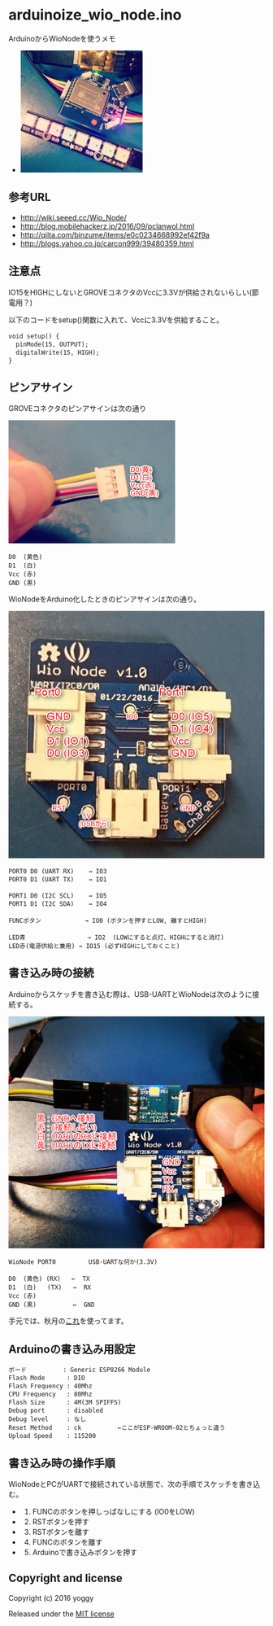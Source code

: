 arduinoize_wio_node.ino
====
ArduinoからWioNodeを使うメモ

* ![img01.jpg](img01.jpg)

参考URL
----
* http://wiki.seeed.cc/Wio_Node/
* http://blog.mobilehackerz.jp/2016/09/pclanwol.html
* http://qiita.com/binzume/items/e0c0234668992ef42f9a
* http://blogs.yahoo.co.jp/carcon999/39480359.html

注意点
---
IO15をHIGHにしないとGROVEコネクタのVccに3.3Vが供給されないらしい(節電用？)

以下のコードをsetup()関数に入れて、Vccに3.3Vを供給すること。

    void setup() {
      pinMode(15, OUTPUT);
      digitalWrite(15, HIGH);
    }

ピンアサイン
----
GROVEコネクタのピンアサインは次の通り

![img02.png](img02.png)

    D0  (黄色)
    D1  (白)
    Vcc (赤)
    GND (黒)

WioNodeをArduino化したときのピンアサインは次の通り。

![img03.png](img03.png)

    PORT0 D0 (UART RX)    → IO3
    PORT0 D1 (UART TX)    → IO1
    
    PORT1 D0 (I2C SCL)    → IO5
    PORT1 D1 (I2C SDA)    → IO4
    
    FUNCボタン            → IO0 (ボタンを押すとLOW, 離すとHIGH)
    
    LED青                 → IO2  (LOWにすると点灯、HIGHにすると消灯)
    LED赤(電源供給と兼用) → IO15 (必ずHIGHにしておくこと)


書き込み時の接続
----
Arduinoからスケッチを書き込む際は、USB-UARTとWioNodeは次のように接続する。

![img04.png](img04.png)

    WioNode PORT0         USB-UARTな何か(3.3V)
    
    D0  (黄色) (RX)   ←  TX
    D1  (白)   (TX)   →  RX
    Vcc (赤)
    GND (黒)          ⇔  GND

手元では、秋月の[これ](http://akizukidenshi.com/catalog/g/gM-08461/)を使ってます。

Arduinoの書き込み用設定
----

    ボード          : Generic ESP8266 Module
    Flash Mode      : DIO
    Flash Frequency : 40Mhz
    CPU Frequency   : 80Mhz
    Flash Size      : 4M(3M SPIFFS)
    Debug port      : disabled
    Debug level     : なし
    Reset Method    : ck          ←ここがESP-WROOM-02とちょっと違う
    Upload Speed    : 115200

書き込み時の操作手順
----
WioNodeとPCがUARTで接続されている状態で、次の手順でスケッチを書き込む。

- 1. FUNCのボタンを押しっぱなしにする (IO0をLOW)
- 2. RSTボタンを押す
- 3. RSTボタンを離す
- 4. FUNCのボタンを離す
- 5. Arduinoで書き込みボタンを押す

Copyright and license
----

Copyright (c) 2016 yoggy

Released under the [MIT license](LICENSE.txt)